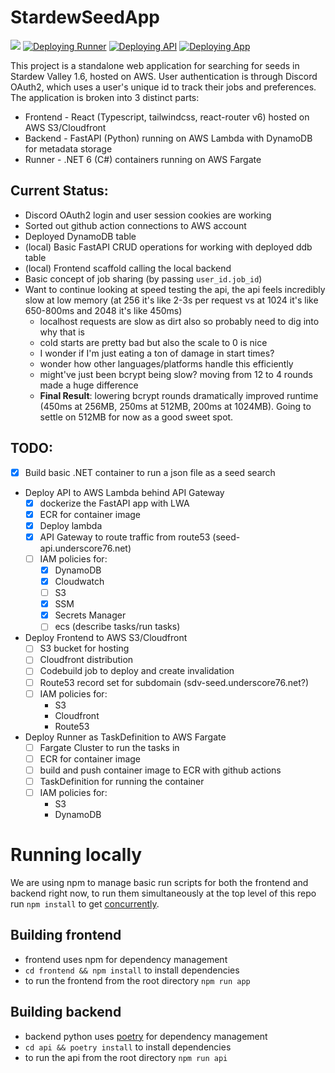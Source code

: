 # StardewSeedApp

![](https://github.com/Underscore76/StardewSeedApp/actions/workflows/cfn.yml/badge.svg)
[![Deploying Runner](https://github.com/Underscore76/StardewSeedApp/actions/workflows/runner.yml/badge.svg)](https://github.com/Underscore76/StardewSeedApp/actions/workflows/runner.yml)
[![Deploying API](https://github.com/Underscore76/StardewSeedApp/actions/workflows/api.yml/badge.svg)](https://github.com/Underscore76/StardewSeedApp/actions/workflows/api.yml)
[![Deploying App](https://github.com/Underscore76/StardewSeedApp/actions/workflows/app.yml/badge.svg)](https://github.com/Underscore76/StardewSeedApp/actions/workflows/app.yml)

This project is a standalone web application for searching for seeds in Stardew Valley 1.6, hosted on AWS. User authentication is through Discord OAuth2, which uses a user's unique id to track their jobs and preferences. The application is broken into 3 distinct parts:

* Frontend - React (Typescript, tailwindcss, react-router v6) hosted on AWS S3/Cloudfront
* Backend - FastAPI (Python) running on AWS Lambda with DynamoDB for metadata storage
* Runner - .NET 6 (C#) containers running on AWS Fargate

## Current Status:
* Discord OAuth2 login and user session cookies are working
* Sorted out github action connections to AWS account
* Deployed DynamoDB table
* (local) Basic FastAPI CRUD operations for working with deployed ddb table
* (local) Frontend scaffold calling the local backend
* Basic concept of job sharing (by passing `user_id.job_id`)
* Want to continue looking at speed testing the api, the api feels incredibly slow at low memory (at 256 it's like 2-3s per request vs at 1024 it's like 650-800ms and 2048 it's like 450ms)
    * localhost requests are slow as dirt also so probably need to dig into why that is
    * cold starts are pretty bad but also the scale to 0 is nice
    * I wonder if I'm just eating a ton of damage in start times?
    * wonder how other languages/platforms handle this efficiently
    * might've just been bcrypt being slow? moving from 12 to 4 rounds made a huge difference
    * **Final Result**: lowering bcrypt rounds dramatically improved runtime (450ms at 256MB, 250ms at 512MB, 200ms at 1024MB). Going to settle on 512MB for now as a good sweet spot.



## TODO:
* [X] Build basic .NET container to run a json file as a seed search
* Deploy API to AWS Lambda behind API Gateway
    * [X] dockerize the FastAPI app with LWA
    * [X] ECR for container image
    * [X] Deploy lambda
    * [X] API Gateway to route traffic from route53 (seed-api.underscore76.net)
    * [ ] IAM policies for:
        * [X] DynamoDB
        * [X] Cloudwatch
        * [ ] S3
        * [X] SSM
        * [X] Secrets Manager
        * [ ] ecs (describe tasks/run tasks)
* Deploy Frontend to AWS S3/Cloudfront
    * [ ] S3 bucket for hosting
    * [ ] Cloudfront distribution
    * [ ] Codebuild job to deploy and create invalidation
    * [ ] Route53 record set for subdomain (sdv-seed.underscore76.net?)
    * [ ] IAM policies for:
        * S3
        * Cloudfront
        * Route53
* Deploy Runner as TaskDefinition to AWS Fargate
    * [ ] Fargate Cluster to run the tasks in
    * [ ] ECR for container image
    * [ ] build and push container image to ECR with github actions
    * [ ] TaskDefinition for running the container
    * [ ] IAM policies for:
        * S3
        * DynamoDB

# Running locally

We are using npm to manage basic run scripts for both the frontend and backend right now, to run them simultaneously at the top level of this repo run `npm install` to get [concurrently](https://github.com/open-cli-tools/concurrently#readme).

## Building frontend
* frontend uses npm for dependency management
* `cd frontend && npm install` to install dependencies
* to run the frontend from the root directory `npm run app`

## Building backend

* backend python uses [poetry](https://python-poetry.org/) for dependency management
* `cd api && poetry install` to install dependencies
* to run the api from the root directory `npm run api`
